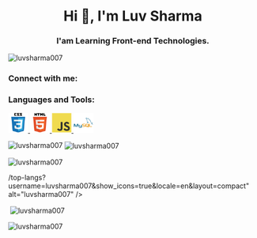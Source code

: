 <h1 align="center">Hi 👋, I'm Luv Sharma</h1>
<h3 align="center">I'am Learning Front-end Technologies.</h3>

<p align="left"> <img src="https://komarev.com/ghpvc/?username=luvsharma007&label=Profile%20views&color=0e75b6&style=flat" alt="luvsharma007" /> </p>

<h3 align="left">Connect with me:</h3>
<p align="left">
</p>

<h3 align="left">Languages and Tools:</h3>
<p align="left"> <a href="https://www.w3schools.com/css/" target="_blank" rel="noreferrer"> <img src="https://raw.githubusercontent.com/devicons/devicon/master/icons/css3/css3-original-wordmark.svg" alt="css3" width="40" height="40"/> </a> <a href="https://www.w3.org/html/" target="_blank" rel="noreferrer"> <img src="https://raw.githubusercontent.com/devicons/devicon/master/icons/html5/html5-original-wordmark.svg" alt="html5" width="40" height="40"/> </a> <a href="https://developer.mozilla.org/en-US/docs/Web/JavaScript" target="_blank" rel="noreferrer"> <img src="https://raw.githubusercontent.com/devicons/devicon/master/icons/javascript/javascript-original.svg" alt="javascript" width="40" height="40"/> </a> <a href="https://www.mysql.com/" target="_blank" rel="noreferrer"> <img src="https://raw.githubusercontent.com/devicons/devicon/master/icons/mysql/mysql-original-wordmark.svg" alt="mysql" width="40" height="40"/> </a> </p>

<p><img align="left" src="https://github-readme-stats.vercel.app/api/top-langs?username=luvsharma007&show_icons=true&locale=en&layout=compact" alt="luvsharma007" /></p>

<p>&nbsp;<img align="center" src="https://github-readme-stats.vercel.app/api?username=luvsharma007&show_icons=true&locale=en" alt="luvsharma007" /></p>

<p><img align="center" src="https://github-readme-streak-stats.herokuapp.com/?user=luvsharma007&" alt="luvsharma007" /></p>
/top-langs?username=luvsharma007&show_icons=true&locale=en&layout=compact" alt="luvsharma007" /></p>

<p>&nbsp;<img align="center" src="https://github-readme-stats.vercel.app/api?username=luvsharma007&show_icons=true&locale=en" alt="luvsharma007" /></p>

<p><img align="center" src="https://github-readme-streak-stats.herokuapp.com/?user=luvsharma007&" alt="luvsharma007" /></p>
